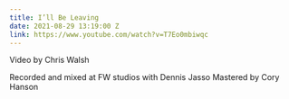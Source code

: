 ```yaml
---
title: I’ll Be Leaving
date: 2021-08-29 13:19:00 Z
link: https://www.youtube.com/watch?v=T7Eo0mbiwqc
---
```


Video by Chris Walsh 

Recorded and mixed at FW studios with Dennis Jasso
Mastered by Cory Hanson